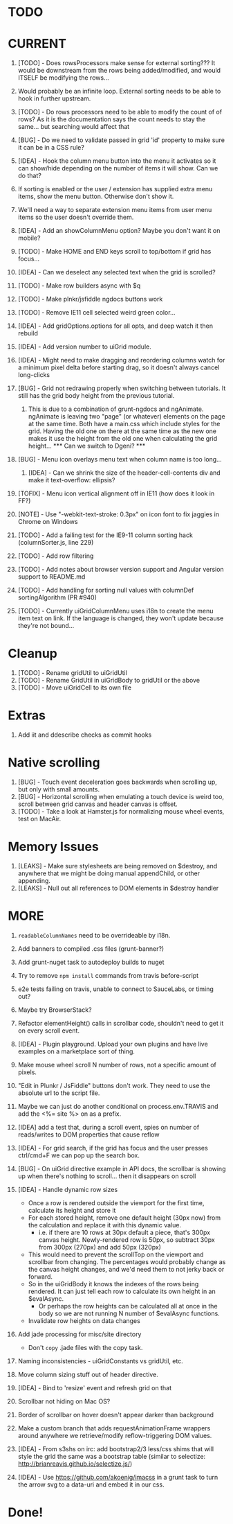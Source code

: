 # TODO

# CURRENT

1. [TODO] - Does rowsProcessors make sense for external sorting??? It would be downstream from the rows being added/modified, and would ITSELF be modifying the rows...
  1. Would probably be an infinite loop. External sorting needs to be able to hook in further upstream.

1. [TODO] - Do rows processors need to be able to modify the count of of rows? As it is the documentation says the count needs to stay the same... but searching would affect that

1. [BUG] -  Do we need to validate passed in grid 'id' property to make sure it can be in a CSS rule?
1. [IDEA] - Hook the column menu button into the menu it activates so it can show/hide depending on the number of items it will show. Can we do that?
  1. If sorting is enabled or the user / extension has supplied extra menu items, show the menu button. Otherwise don't show it.
  1. We'll need a way to separate extension menu items from user menu items so the user doesn't override them.
1. [IDEA] - Add an showColumnMenu option? Maybe you don't want it on mobile?
1. [TODO] - Make HOME and END keys scroll to top/bottom if grid has focus...
1. [IDEA] - Can we deselect any selected text when the grid is scrolled?
1. [TODO] - Make row builders async with $q
1. [TODO] - Make plnkr/jsfiddle ngdocs buttons work
1. [TODO] - Remove IE11 cell selected weird green color...
1. [IDEA] - Add gridOptions.options for all opts, and deep watch it then rebuild
1. [IDEA] - Add version number to uiGrid module.

1. [IDEA] - Might need to make dragging and reordering columns watch for a minimum pixel delta before starting drag, so it doesn't always cancel long-clicks
1. [BUG] - Grid not redrawing properly when switching between tutorials. It still has the grid body height from the previous tutorial.
   1. This is due to a combination of grunt-ngdocs and ngAnimate. ngAnimate is leaving two "page" (or whatever) elements on the page at the
      same time. Both have a main.css which include styles for the grid. Having the old one on there at the same time as the new one makes
      it use the height from the old one when calculating the grid height... *** Can we switch to Dgeni? ***
1. [BUG] - Menu icon overlays menu text when column name is too long...
   1. [IDEA] - Can we shrink the size of the header-cell-contents div and make it text-overflow: ellipsis?
1. [TOFIX] - Menu icon vertical alignment off in IE11 (how does it look in FF?)
1. [NOTE] - Use "-webkit-text-stroke: 0.3px" on icon font to fix jaggies in Chrome on Windows
1. [TODO] - Add a failing test for the IE9-11 column sorting hack (columnSorter.js, line 229)

1. [TODO] - Add row filtering
1. [TODO] - Add notes about browser version support and Angular version support to README.md
1. [TODO] - Add handling for sorting null values with columnDef sortingAlgorithm (PR #940)
1. [TODO] - Currently uiGridColumnMenu uses i18n to create the menu item text on link. If the language is changed, they won't update because they're not bound...

# Cleanup

1. [TODO] - Rename gridUtil to uiGridUtil
1. [TODO] - Rename GridUtil in uiGridBody to gridUtil or the above
1. [TODO] - Move uiGridCell to its own file

# Extras

1. Add iit and ddescribe checks as commit hooks

# Native scrolling

1. [BUG] - Touch event deceleration goes backwards when scrolling up, but only with small amounts.
  1. [BUG] - Horizontal scrolling when emulating a touch device is weird too, scroll between grid canvas and header canvas is offset.
1. [TODO] - Take a look at Hamster.js for normalizing mouse wheel events, test on MacAir.

# Memory Issues
1. [LEAKS] - Make sure stylesheets are being removed on $destroy, and anywhere that we might be doing manual appendChild, or other appending.
1. [LEAKS] - Null out all references to DOM elements in $destroy handler

# MORE

1. `readableColumnNames` need to be overrideable by i18n.
1. Add banners to compiled .css files (grunt-banner?)
1. Add grunt-nuget task to autodeploy builds to nuget
1. Try to remove `npm install` commands from travis before-script
1. e2e tests failing on travis, unable to connect to SauceLabs, or timing out?
  1. Maybe try BrowserStack?
1. Refactor elementHeight() calls in scrollbar code, shouldn't need to get it on every scroll event.
1. [IDEA] - Plugin playground. Upload your own plugins and have live examples on a marketplace sort of thing.
1. Make mouse wheel scroll N number of rows, not a specific amount of pixels.
1. "Edit in Plunkr / JsFiddle" buttons don't work. They need to use the absolute url to the script file.
  1. Maybe we can just do another conditional on process.env.TRAVIS and add the <%= site %> on as a prefix.
1. [IDEA] add a test that, during a scroll event, spies on number of reads/writes to DOM properties that cause reflow
1. [IDEA] - For grid search, if the grid has focus and the user presses ctrl/cmd+F we can pop up the search box.
1. [BUG] - On uiGrid directive example in API docs, the scrollbar is showing up when there's nothing to scroll... then it disappears on scroll
1. [IDEA] - Handle dynamic row sizes
   - Once a row is rendered outside the viewport for the first time, calculate its height and store it
   - For each stored height, remove one default height (30px now) from the calculation and replace it with this dynamic value.
      - i.e. if there are 10 rows at 30px default a piece, that's 300px canvas height. Newly-rendered row is 50px, so subtract 30px from 300px (270px) and add 50px (320px)
   - This would need to prevent the scrollTop on the viewport and scrollbar from changing. The percentages would probably change as the canvas height changes, and we'd need them to not jerky back or forward.
   - So in the uiGridBody it knows the indexes of the rows being rendered. It can just tell each row to calculate its own height in an $evalAsync.
      - Or perhaps the row heights can be calculated all at once in the body so we are not running N number of $evalAsync functions.
   - Invalidate row heights on data changes
1. Add jade processing for misc/site directory
   - Don't `copy` .jade files with the copy task.
1. Naming inconsistencies - uiGridConstants vs gridUtil, etc.

1. Move column sizing stuff out of header directive.
1. [IDEA] - Bind to 'resize' event and refresh grid on that
1. Scrollbar not hiding on Mac OS?
1. Border of scrollbar on hover doesn't appear darker than background
1. Make a custom branch that adds requestAnimationFrame wrappers around anywhere we retrieve/modify reflow-triggering DOM values.
1. [IDEA] - From s3shs on irc: add bootstrap2/3 less/css shims that will style the grid the same was a bootstrap table (similar to selectize: http://brianreavis.github.io/selectize.js/)
1. [IDEA] - Use https://github.com/akoenig/imacss in a grunt task to turn the arrow svg to a data-uri and embed it in our css.


# Done!

